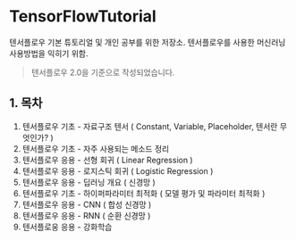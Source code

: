 # TensorFlowTutorial
텐서플로우 기본 튜토리얼 및 개인 공부를 위한 저장소.
텐서플로우를 사용한 머신러닝 사용방법을 익히기 위함.
> 텐서플로우 2.0을 기준으로 작성되었습니다.

## 1. 목차
1. 텐서플로우 기초 - 자료구조 텐서 ( Constant, Variable, Placeholder, 텐서란 무엇인가? )
2. 텐서플로우 기초 - 자주 사용되는 메소드 정리
3. 텐서플로우 응용 - 선형 회귀 ( Linear Regression )
4. 텐서플로우 응용 - 로지스틱 회귀 ( Logistic Regression )
5. 텐서플로우 응용 - 딥러닝 개요 ( 신경망 )
6. 텐서플로우 기초 - 하이퍼파라미터 최적화 ( 모델 평가 및 파라미터 최적화 )
6. 텐서플로우 응용 - CNN ( 합성 신경망 )
7. 텐서플로우 응용 - RNN ( 순환 신경망 )
8. 텐서플로웅 응용 - 강화학습
